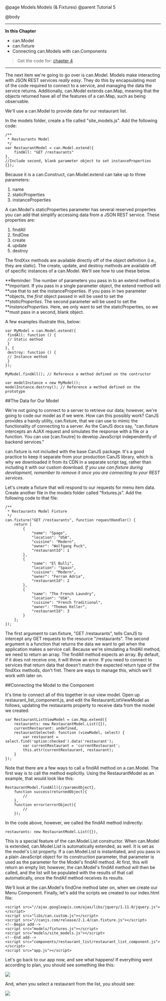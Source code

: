 @page Models Models (& Fixtures)
@parent Tutorial 5

@body

- - - -
**In this Chapter**
 - can.Model
 - can.fixture
 - Connecting can.Models with can.Components

> Get the code for: [chapter 4](https://github.com/joe-crick/UpAndRunningWithCanJS/tree/master/PlaceMyOrder/chapter_4)

- - -

The next item we're going to go over is can.Model. Models make interacting
with JSON REST services *really easy*. They do this by encapsulating most of
the code required to connect to a service, and managing the data the service
returns. Additionally, can.Model extends can.Map, meaning that the objects
returned have all of the features of a can.Map, such as being observable.

We'll use a can.Model to provide data for our restaurant list.

In the models folder, create a file called "site_models.js". Add the
following code:

```
/**
 * Restaurants Model
 */
var RestaurantModel = can.Model.extend({
	findAll: "GET /restaurants"
},
//Include second, blank parameter object to set instanceProperties
{});
```

Because it is a can.Construct, can.Model.extend can take up to three parameters:

1. name
2. staticProperties
3. instanceProperties

A can.Model's staticProperties parameter has several reserved properties you
can add that simplify accessing data from a JSON REST service. These
properties are:

1. findAll
2. findOne
3. create
4. update
5. destroy

The findXxx methods are available directly off of the object definition (i.e.,
they are static). The create, update, and destroy methods are available off of
specific instances of a can.Model. We'll see how to use these below.

**Reminder: The number of parameters you pass in to an extend method is
**important. If you pass in a single parameter object, the extend method will
**use that to set the instanceProperties. If you pass in two parameter
**objects, the *first* object passed in will be used to set the
***staticProperties*. The second parameter will be used to set the
***instanceProperties*. Here, we only want to set the staticProperties, so we
**must pass in a second, blank object.

A few examples illustrate this, below:

```
var MyModel = can.Model.extend({
 findAll: function () {
 // Static method
 }
}, {
 destroy: function () {
 // Instance method
 }
});

MyModel.findAll(); // Reference a method defined on the contructor

var modelInstance = new MyModel();
modelInstance.destroy(); // Reference a method defined on the prototype
```

##The Data for Our Model

We're not going to connect to a server to retrieve our data; however, we're
going to code our model as if we were. How can this possibly work? CanJS
provides a handy utility, can.fixture, that we can use to mimic the
functionality of connecting to a server. As the CanJS docs say, "can.fixture
intercepts an AJAX request and simulates the response with a file or a
function. You can use [can.fixutre] to develop JavaScript independently of
backend services."

can.fixture is not included with the base CanJS package. It's a good practice
to keep it separate from your production CanJS library, which is why we
downloaded it from its CDN in a separate script tag, rather than including it
with our custom download. *If you use can.fixture during development, remember
to remove it once you are connecting to your REST services*.

Let's create a fixture that will respond to our requests for menu item data.
Create another file in the models folder called "fixtures.js". Add the
following code to that file:

```
/**
 * Restaurants Model Fixture
 */
can.fixture("GET /restaurants", function requestHandler() {
	return [
		{
			"name": "Spago",
			"location": "USA",
			"cuisine": "Modern",
			"owner": "Wolfgang Puck",
			"restaurantId": 1
		},
		{
			"name": "El Bulli",
			"location": "Spain",
			"cuisine": "Modern",
			"owner": "Ferran Adria",
			"restaurantId": 2
		},
		{
			"name": "The French Laundry",
			"location": "USA",
			"cuisine": "French Traditional",
			"owner": "Thomas Keller",
			"restaurantId": 3
		}
	];
});
```

The first argument to can.fixture, "GET /restaurants", tells CanJS to
intercept any GET requests to the resource "/restaurants". The second argument
is a function that returns the data we want to get when the application makes
a service call. Because we're simulating a findAll method, we need to return
an array. The findAll method expects an array. By default, if it does not
receive one, it will throw an error. If you need to connect to services that
return data that doesn't match the expected return type of the findXxx
methods, don't fret. There are ways to manage this, which we'll work with
later on.

##Connecting the Model to the Component

It's time to connect all of this together in our view model. Open up
restaurant_list_component.js, and edit the RestaurantListViewModel as follows,
updating the restaurants property to receive data from the model we created:

```
var RestaurantListViewModel = can.Map.extend({
	restaurants: new RestaurantModel.List({}),
	currentRestaurant: undefined,
	restaurantSelected: function (viewModel, select) {
		var restaurant = select.find('option:checked').data('restaurant');
		var currentRestaurant = 'currentRestaurant';
		this.attr(currentRestaurant, restaurant);
	}
});
```

Note that there are a few ways to call a findAll method on a can.Model. The
first way is to call the method explicitly. Using the RestaurantModel as an
example, that would look like this:

```
RestaurantModel.findAll({//paramsObject},
	function success(returnedObject){
		//
	},
	function error(errorObject){
		//
	});
```

In the code above, however, we called the findAll method indirectly:

```
restaurants: new RestaurantModel.List({}),
```

This is a special feature of the can.Model.List constructor. When can.Model is
extended, can.Model.List is automatically extended, as well. It is set as the
model's List property. If a can.Model.List is instantiated, and you pass in a
plain JavaScript object for its construction parameter, that parameter is used
as the parameter for the Model's findAll method. At first, this will return an
empty list; however, the can.Model's findAll method will then be called, and
the list will be populated with the results of that call automatically, once
the findAll method receives its results.

We'll look at the can.Model's findOne method later on, when we create our Menu
Component. Finally, let's add the scripts we created to our index.html file:

```
<script src="//ajax.googleapis.com/ajax/libs/jquery/1.11.0/jquery.js"></script>
<script src="libs/can.custom.js"></script>
<script src="//canjs.com/release/2.1.4/can.fixture.js"></script>
<!--Begin add-->
<script src="models/fixtures.js"></script>
<script src="models/site_models.js"></script>
<!--End add-->
<script src="components/restaurant_list/restaurant_list_component.js"></script>
<script src="app.js"></script>
```

Let's go back to our app now, and see what happens! If everything went
according to plan, you should see something like this:

![](../can/guides/images/4_models/FinalRestaurantComponentNoSelect.png)

And, when you select a restaurant from the list, you should see:

![](../can/guides/images/4_models/FinalRestaurantComponentSelect.png)
